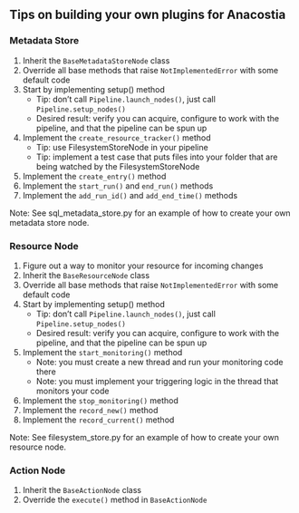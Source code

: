 ## Tips on building your own plugins for Anacostia

### Metadata Store
1. Inherit the ```BaseMetadataStoreNode``` class 
2. Override all base methods that raise ```NotImplementedError``` with some default code
3. Start by implementing setup() method
    - Tip: don’t call ```Pipeline.launch_nodes()```, just call ```Pipeline.setup_nodes()```
    - Desired result: verify you can acquire, configure to work with the pipeline, and that the pipeline can be spun up
4. Implement the ```create_resource_tracker()``` method
    - Tip: use FilesystemStoreNode in your pipeline
    - Tip: implement a test case that puts files into your folder that are being watched by the FilesystemStoreNode
5. Implement the ```create_entry()``` method
6. Implement the ```start_run()``` and ```end_run()``` methods
7. Implement the ```add_run_id()``` and ```add_end_time()``` methods

Note: See sql_metadata_store.py for an example of how to create your own metadata store node.

### Resource Node
1. Figure out a way to monitor your resource for incoming changes
2. Inherit the ```BaseResourceNode``` class 
3. Override all base methods that raise ```NotImplementedError``` with some default code
4. Start by implementing setup() method
    - Tip: don’t call ```Pipeline.launch_nodes()```, just call ```Pipeline.setup_nodes()```
    - Desired result: verify you can acquire, configure to work with the pipeline, and that the pipeline can be spun up
5. Implement the ```start_monitoring()``` method
    - Note: you must create a new thread and run your monitoring code there
    - Note: you must implement your triggering logic in the thread that monitors your code 
6. Implement the ```stop_monitoring()``` method
7. Implement the ```record_new()``` method
8. Implement the ```record_current()``` method

Note: See filesystem_store.py for an example of how to create your own resource node.

### Action Node
1. Inherit the ```BaseActionNode``` class 
2. Override the ```execute()``` method in ```BaseActionNode```